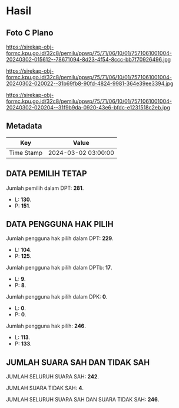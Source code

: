 # Hasil

## Foto C Plano

https://sirekap-obj-formc.kpu.go.id/32c8/pemilu/ppwp/75/71/06/10/01/7571061001004-20240302-015612--78671094-8d23-4f54-8ccc-bb7f70926496.jpg

https://sirekap-obj-formc.kpu.go.id/32c8/pemilu/ppwp/75/71/06/10/01/7571061001004-20240302-020022--31b69fb8-90fd-4824-9981-364e39ee3394.jpg

https://sirekap-obj-formc.kpu.go.id/32c8/pemilu/ppwp/75/71/06/10/01/7571061001004-20240302-020204--31f9b9da-0920-43e6-bfdc-e1231518c2eb.jpg


## Metadata

| Key        | Value               |
| ---------- | ------------------- |
| Time Stamp | 2024-03-02 03:00:00 |


## DATA PEMILIH TETAP

Jumlah pemilih dalam DPT: **281**.
 * L: **130**.
 * P: **151**.

## DATA PENGGUNA HAK PILIH

Jumlah pengguna hak pilih dalam DPT: **229**.
 * L: **104**.
 * P: **125**.

Jumlah pengguna hak pilih dalam DPTb: **17**.
 * L: **9**.
 * P: **8**.

Jumlah pengguna hak pilih dalam DPK: **0**.
 * L: **0**.
 * P: **0**.

Jumlah pengguna hak pilih: **246**.
 * L: **113**.
 * P: **133**.

## JUMLAH SUARA SAH DAN TIDAK SAH

JUMLAH SELURUH SUARA SAH: **242**.

JUMLAH SUARA TIDAK SAH: **4**.

JUMLAH SELURUH SUARA SAH DAN SUARA TIDAK SAH: **246**.


